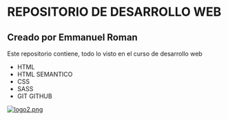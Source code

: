 # REPOSITORIO DE DESARROLLO WEB

## Creado por Emmanuel Roman

Este repositorio contiene, todo lo visto en el curso de desarrollo web

- HTML
- HTML SEMANTICO
- CSS
- SASS
- GIT GITHUB

[![logo2.png](https://i.postimg.cc/sXgKBLyT/logo2.png)](https://postimg.cc/xkBLhtXm)
